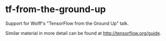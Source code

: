 # tf-from-the-ground-up
Support for Wolff's "TensorFlow from the Ground Up" talk.

Similar material in more detail can be found at http://tensorflow.org/guide.
